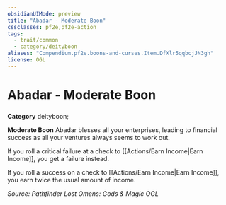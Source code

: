 ```yaml
---
obsidianUIMode: preview
title: "Abadar - Moderate Boon"
cssclasses: pf2e,pf2e-action
tags:
  - trait/common
  - category/deityboon
aliases: "Compendium.pf2e.boons-and-curses.Item.DfXlr5qqbcjJN3gh"
license: OGL
---
```

# Abadar - Moderate Boon

### 

**Category** deityboon; 




**Moderate Boon** Abadar blesses all your enterprises, leading to financial success as all your ventures always seems to work out.

If you roll a critical failure at a check to [[Actions/Earn Income|Earn Income]], you get a failure instead.

If you roll a success on a check to [[Actions/Earn Income|Earn Income]], you earn twice the usual amount of income.

*Source: Pathfinder Lost Omens: Gods & Magic*
*OGL*